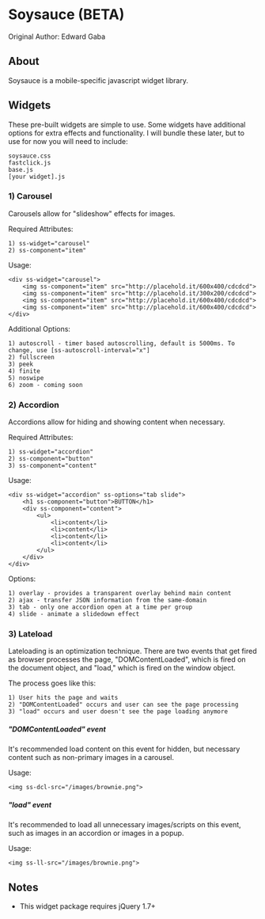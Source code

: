 Soysauce (BETA)
==========================
Original Author: Edward Gaba

About
--------------
Soysauce is a mobile-specific javascript widget library.

Widgets
--------------

These pre-built widgets are simple to use. Some widgets have additional options for extra effects and functionality. I will bundle these later, but to use for now you will need to include:

	soysauce.css
	fastclick.js
	base.js
	[your widget].js

### 1) Carousel

Carousels allow for "slideshow" effects for images.

Required Attributes:

	1) ss-widget="carousel"
	2) ss-component="item"

Usage:

	<div ss-widget="carousel">
		<img ss-component="item" src="http://placehold.it/600x400/cdcdcd">
		<img ss-component="item" src="http://placehold.it/300x200/cdcdcd">
		<img ss-component="item" src="http://placehold.it/600x400/cdcdcd">
		<img ss-component="item" src="http://placehold.it/600x400/cdcdcd">
	</div>

Additional Options:

	1) autoscroll - timer based autoscrolling, default is 5000ms. To change, use [ss-autoscroll-interval="x"]
	2) fullscreen
	3) peek
	4) finite
	5) noswipe
	6) zoom - coming soon

### 2) Accordion

Accordions allow for hiding and showing content when necessary.

Required Attributes:

	1) ss-widget="accordion"
	2) ss-component="button"
	3) ss-component="content"

Usage:

	<div ss-widget="accordion" ss-options="tab slide">
		<h1 ss-component="button">BUTTON</h1>
		<div ss-component="content">
			<ul>
				<li>content</li>
				<li>content</li>
				<li>content</li>
				<li>content</li>
			</ul>
		</div>
	</div>

Options:

	1) overlay - provides a transparent overlay behind main content
	2) ajax - transfer JSON information from the same-domain
	3) tab - only one accordion open at a time per group
	4) slide - animate a slidedown effect

### 3) Lateload

Lateloading is an optimization technique. There are two events that get fired as browser processes the page, "DOMContentLoaded", which is fired on the document object, and "load," which is fired on the window object.

The process goes like this:

	1) User hits the page and waits
	2) "DOMContentLoaded" occurs and user can see the page processing
	3) "load" occurs and user doesn't see the page loading anymore

##### "DOMContentLoaded" event

It's recommended load content on this event for hidden, but necessary content such as non-primary images in a carousel.

Usage:

	<img ss-dcl-src="/images/brownie.png">

##### "load" event

It's recommended to load all unnecessary images/scripts on this event, such as images in an accordion or images in a popup.

Usage:

	<img ss-ll-src="/images/brownie.png">

Notes
--------------
* This widget package requires jQuery 1.7+

